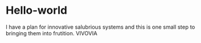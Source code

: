 # Hello-world

I have a plan for innovative salubrious systems and this is one small step to bringing them into frutition.
VIVOVIA

